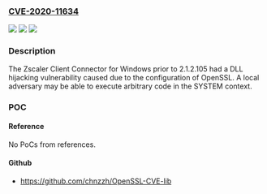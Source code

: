 ### [CVE-2020-11634](https://cve.mitre.org/cgi-bin/cvename.cgi?name=CVE-2020-11634)
![](https://img.shields.io/static/v1?label=Product&message=n%2Fa&color=blue)
![](https://img.shields.io/static/v1?label=Version&message=n%2Fa&color=blue)
![](https://img.shields.io/static/v1?label=Vulnerability&message=n%2Fa&color=brighgreen)

### Description

The Zscaler Client Connector for Windows prior to 2.1.2.105 had a DLL hijacking vulnerability caused due to the configuration of OpenSSL. A local adversary may be able to execute arbitrary code in the SYSTEM context.

### POC

#### Reference
No PoCs from references.

#### Github
- https://github.com/chnzzh/OpenSSL-CVE-lib

